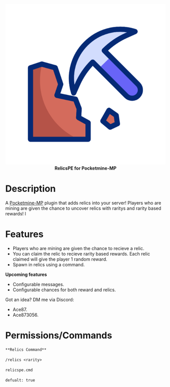 <p align="center">
    <a href="https://github.com/Terpz710/RelicsPE"><img src="https://github.com/Terpz710/RelicsPE/blob/main/icon.gif"></img></a><br>
    <b>RelicsPE for Pocketmine-MP</b>

# Description

A [Pocketmine-MP](https://pmmp.io) plugin that adds relics into your server! Players who are mining are given the chance to uncover relics with raritys and rarity based rewards! l

# Features

* Players who are mining are given the chance to recieve a relic.
* You can claim the relic to recieve rarity based rewards. Each relic claimed will give the player 1 random reward.
* Spawn in relics using a command.

**Upcoming features**

* Configurable messages.
* Configurable chances for both reward and relics.

Got an idea? DM me via Discord:

* Ace87.
* Ace873056.

# Permissions/Commands
```
**Relics Command**

/relics <rarity>

relicspe.cmd

defualt: true
```
